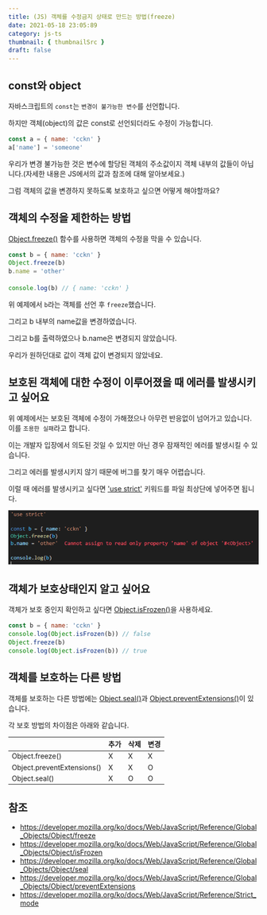 ```yaml
---
title: (JS) 객체를 수정금지 상태로 만드는 방법(freeze)
date: 2021-05-18 23:05:89
category: js-ts
thumbnail: { thumbnailSrc }
draft: false
---
```


## const와 object

자바스크립트의 `const`는 `변경이 불가능한 변수`를 선언합니다.

하지만 객체(object)의 값은 const로 선언되더라도 수정이 가능합니다.

```js
const a = { name: 'cckn' }
a['name'] = 'someone'
```

우리가 변경 불가능한 것은 변수에 할당된 객체의 주소값이지 객체 내부의 값들이 아닙니다.(자세한 내용은 JS에서의 값과 참조에 대해 알아보세요.)

그럼 객체의 값을 변경하지 못하도록 보호하고 싶으면 어떻게 해야할까요?

## 객체의 수정을 제한하는 방법

[Object.freeze()](https://developer.mozilla.org/ko/docs/Web/JavaScript/Reference/Global_Objects/Object/freeze) 함수를 사용하면 객체의 수정을 막을 수 있습니다.

```js
const b = { name: 'cckn' }
Object.freeze(b)
b.name = 'other'

console.log(b) // { name: 'cckn' }
```

위 예제에서 `b`라는 객체를 선언 후 `freeze`했습니다.

그리고 b 내부의 name값을 변경하였습니다.

그리고 b를 출력하였으나 b.name은 변경되지 않았습니다.

우리가 원하던대로 값이 객체 값이 변경되지 않았네요.

## 보호된 객체에 대한 수정이 이루어졌을 때 에러를 발생시키고 싶어요

위 예제에서는 보호된 객체에 수정이 가해졌으나 아무런 반응없이 넘어가고 있습니다. 이를 `조용한 실패`라고 합니다.

이는 개발자 입장에서 의도된 것일 수 있지만 아닌 경우 잠재적인 에러를 발생시킬 수 있습니다.

그리고 에러를 발생시키지 않기 때문에 버그를 찾기 매우 어렵습니다.

이럴 때 에러를 발생시키고 싶다면 ['use strict'](https://developer.mozilla.org/ko/docs/Web/JavaScript/Reference/Strict_mode) 키워드를 파일 최상단에 넣어주면 됩니다.

![picture 5](images/2021-05-18/2328.png)

## 객체가 보호상태인지 알고 싶어요

객체가 보호 중인지 확인하고 싶다면 [Object.isFrozen()](https://developer.mozilla.org/ko/docs/Web/JavaScript/Reference/Global_Objects/Object/isFrozen)을 사용하세요.

```js
const b = { name: 'cckn' }
console.log(Object.isFrozen(b)) // false
Object.freeze(b)
console.log(Object.isFrozen(b)) // true
```

## 객체를 보호하는 다른 방법

객체를 보호하는 다른 방법에는 [Object.seal()](https://developer.mozilla.org/ko/docs/Web/JavaScript/Reference/Global_Objects/Object/seal)과 [Object.preventExtensions()](https://developer.mozilla.org/ko/docs/Web/JavaScript/Reference/Global_Objects/Object/preventExtensions)이 있습니다.

각 보호 방법의 차이점은 아래와 같습니다.

|                            | 추가 | 삭제 | 변경 |
| -------------------------- | ---- | ---- | ---- |
| Object.freeze()            | X    | X    | X    |
| Object.preventExtensions() | X    | X    | O    |
| Object.seal()              | X    | O    | O    |

## 참조

- <https://developer.mozilla.org/ko/docs/Web/JavaScript/Reference/Global_Objects/Object/freeze>
- <https://developer.mozilla.org/ko/docs/Web/JavaScript/Reference/Global_Objects/Object/isFrozen>
- <https://developer.mozilla.org/ko/docs/Web/JavaScript/Reference/Global_Objects/Object/seal>
- <https://developer.mozilla.org/ko/docs/Web/JavaScript/Reference/Global_Objects/Object/preventExtensions>
- <https://developer.mozilla.org/ko/docs/Web/JavaScript/Reference/Strict_mode>
